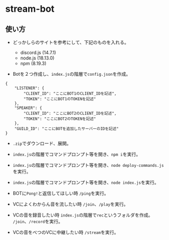 # stream-bot
## 使い方
* どっかしらのサイトを参考にして、下記のものを入れる。
    - discord.js (14.7.1)
    - node.js (18.13.0)
    - npm (8.19.3)

* Botを２つ作成し、`index.js`の階層で`config.json`を作成。
```
{
    "LISTENER": {
        "CLIENT_ID": "ここにBOT1のCLIENT_IDを記述",
        "TOKEN": "ここにBOT1のTOKENを記述"
    },
    "SPEAKER": {
        "CLIENT_ID": "ここにBOT2のCLIENT_IDを記述",
        "TOKEN": "ここにBOT2のTOKENを記述"
    },
    "GUILD_ID": "ここにBOTを追加したサーバーのIDを記述"
}
```

* `.zip`でダウンロード、展開。

* `index.js`の階層でコマンドプロンプト等を開き、`npm i`を実行。

* `index.js`の階層でコマンドプロンプト等を開き、`node deploy-commands.js`を実行。

* `index.js`の階層でコマンドプロンプト等を開き、`node index.js`を実行。

* BOTに`Pong!`と返信してほしい時
`/ping`を実行。

* VCによくわからん音を流したい時
`/join`、`/play`を実行。

* VCの音を録音したい時
`index.js`の階層で`rec`というフォルダを作成。
`/join`、`/record`を実行。

* VCの音をべつのVCに中継したい時
`/stream`を実行。
